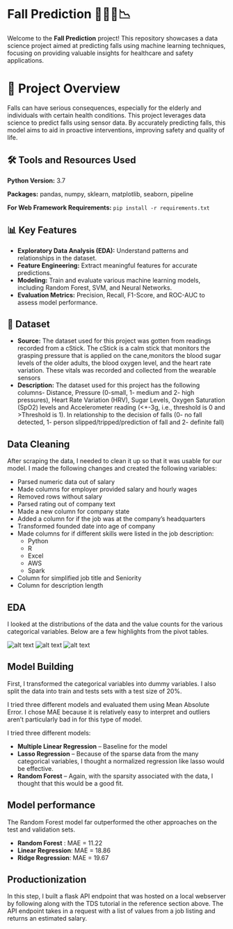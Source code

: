 # Fall Prediction 🧑🏼‍🦯📉 
Welcome to the **Fall Prediction** project! This repository showcases a data science project aimed at predicting falls using machine learning techniques, focusing on providing valuable insights for healthcare and safety applications.


# 📌 Project Overview
Falls can have serious consequences, especially for the elderly and individuals with certain health conditions. This project leverages data science to predict falls using sensor data. By accurately predicting falls, this model aims to aid in proactive interventions, improving safety and quality of life.


## 🛠️ Tools and Resources Used 
**Python Version:** 3.7  

**Packages:** pandas, numpy, sklearn, matplotlib, seaborn, pipeline

**For Web Framework Requirements:**  ```pip install -r requirements.txt``` 

## 📊 Key Features

*   **Exploratory Data Analysis (EDA):** Understand patterns and relationships in the dataset.
*   **Feature Engineering:** Extract meaningful features for accurate predictions.
*   **Modeling:** Train and evaluate various machine learning models, including Random Forest, SVM, and Neural Networks.
*   **Evaluation Metrics:** Precision, Recall, F1-Score, and ROC-AUC to assess model performance.

## 📖 Dataset

*    **Source:** The dataset used for this project was gotten from readings recorded from a cStick. The cStick is a calm stick that monitors the grasping pressure that
is applied on the cane,monitors the blood sugar levels of the older adults, the blood oxygen level, and the heart rate variation. These vitals was recorded and collected from the wearable sensors 
*    **Description:** The dataset used for this project has the following columns- Distance, Pressure (0-small, 1- medium and 2- high pressures), Heart Rate Variation (HRV), Sugar Levels, Oxygen Saturation (SpO2) levels and Accelerometer reading (<+-3g, i.e., threshold is 0 and >Threshold is 1). In relationship to the decision of falls (0- no fall detected, 1- person slipped/tripped/prediction of fall and 2- definite fall) 

## Data Cleaning
After scraping the data, I needed to clean it up so that it was usable for our model. I made the following changes and created the following variables:

*	Parsed numeric data out of salary 
*	Made columns for employer provided salary and hourly wages 
*	Removed rows without salary 
*	Parsed rating out of company text 
*	Made a new column for company state 
*	Added a column for if the job was at the company’s headquarters 
*	Transformed founded date into age of company 
*	Made columns for if different skills were listed in the job description:
    * Python  
    * R  
    * Excel  
    * AWS  
    * Spark 
*	Column for simplified job title and Seniority 
*	Column for description length 

## EDA
I looked at the distributions of the data and the value counts for the various categorical variables. Below are a few highlights from the pivot tables. 

![alt text](https://github.com/PlayingNumbers/ds_salary_proj/blob/master/salary_by_job_title.PNG "Salary by Position")
![alt text](https://github.com/PlayingNumbers/ds_salary_proj/blob/master/positions_by_state.png "Job Opportunities by State")
![alt text](https://github.com/PlayingNumbers/ds_salary_proj/blob/master/correlation_visual.png "Correlations")

## Model Building 

First, I transformed the categorical variables into dummy variables. I also split the data into train and tests sets with a test size of 20%.   

I tried three different models and evaluated them using Mean Absolute Error. I chose MAE because it is relatively easy to interpret and outliers aren’t particularly bad in for this type of model.   

I tried three different models:
*	**Multiple Linear Regression** – Baseline for the model
*	**Lasso Regression** – Because of the sparse data from the many categorical variables, I thought a normalized regression like lasso would be effective.
*	**Random Forest** – Again, with the sparsity associated with the data, I thought that this would be a good fit. 

## Model performance
The Random Forest model far outperformed the other approaches on the test and validation sets. 
*	**Random Forest** : MAE = 11.22
*	**Linear Regression**: MAE = 18.86
*	**Ridge Regression**: MAE = 19.67

## Productionization 
In this step, I built a flask API endpoint that was hosted on a local webserver by following along with the TDS tutorial in the reference section above. The API endpoint takes in a request with a list of values from a job listing and returns an estimated salary. 


